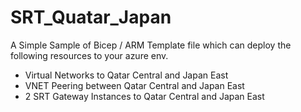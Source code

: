 # SRT_Quatar_Japan
A Simple Sample of Bicep / ARM Template file which can deploy the following resources to your azure env.
- Virtual Networks to Qatar Central and Japan East
- VNET Peering between Qatar Central and Japan East
- 2 SRT Gateway Instances to Qatar Central and Japan East
